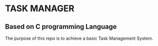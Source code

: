 # TASK MANAGER
## Based on C programming Language
The purpose of this repo is to achieve a basic Task Management System.
